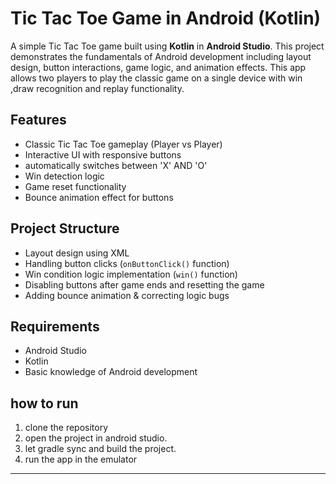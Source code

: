 # Tic Tac Toe Game in Android (Kotlin)

A simple Tic Tac Toe game built using **Kotlin** in **Android Studio**. This project demonstrates the fundamentals of Android development including layout design, button interactions, game logic, and animation effects. This app allows two players to play the classic game on a single device with win ,draw recognition and replay functionality.

##  Features

- Classic Tic Tac Toe gameplay (Player vs Player)
- Interactive UI with responsive buttons
- automatically switches between 'X' AND 'O'
- Win detection logic
- Game reset functionality
- Bounce animation effect for buttons

## Project Structure
 
- Layout design using XML  
-  Handling button clicks (`onButtonClick()` function)  
-  Win condition logic implementation (`win()` function)  
- Disabling buttons after game ends and resetting the game  
-  Adding bounce animation & correcting logic bugs


## Requirements

- Android Studio 
- Kotlin 
- Basic knowledge of Android development
 
## how to run 
1. clone the repository
2. open the project in android studio.
3. let gradle sync and build the project.
4. run the app in the emulator



---

